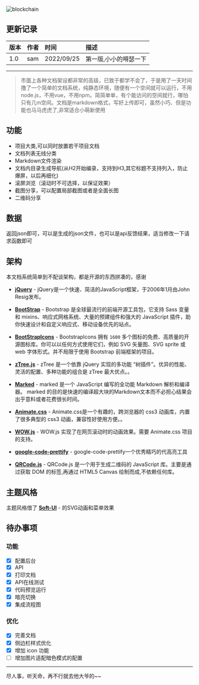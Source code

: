 ![blockchain](../assets/cms/img/logo.svg "九方科技")

## 更新记录
版本|作者|时间|描述
:---|:---|:---|:---
1.0|sam|2022/09/25|第一版,小小的嘚瑟一下

---
>市面上各种文档架设都非常的高级，已致于都学不会了，于是用了一天时间撸了一个简单的文档系统，纯静态环境，随便有一个空间就可以运行，不用node.js，不用vue，不用npm。简简单单，有个能访问的空间就行，哪怕只有几m空间。文档是markdown格式，写好上传即可，虽然小巧、但是功能也马马虎虎了,非常适合小萌新使用

## 功能
+ 项目大类,可以同时放置若干项目文档
+ 文档列表无线分类
+ Markdown文件渲染
+ 文档内目录生成导航(从H2开始编录，支持到H3,其它标题不支持列入，防止爆屏，以后再细化)
+ 滚屏浏览（滚动时不可选择，以保证效果）
+ 截图分享，可以配置局部截图或者是全面长图
+ 二维码分享

## 数据
返回json即可，可以是生成的json文件，也可以是api反馈结果，适当修改一下请求函数即可

## 架构
本文档系统简单到不配谈架构，都是开源的东西拼凑的，感谢
- __[jQuery](https://jquery.com/)__ - jQuery是一个快速、简洁的JavaScript框架，于2006年1月由John Resig发布。

- __[BootStrap](https://blog.getbootstrap.com)__ - Bootstrap 是全球最流行的前端开源工具包，它支持 Sass 变量和 mixins、响应式网格系统、大量的预建组件和强大的 JavaScript 插件，助你快速设计和自定义响应式、移动设备优先的站点。

- __[BootStrapIcons](https://icons.getbootstrap.com)__ - BootstrapIcons 拥有 `1600` 多个图标的免费、高质量的开源图标库。你可以以任何方式使用它们，例如 SVG 矢量图、SVG sprite 或 web 字体形式。并不局限于使用 Bootstrap 前端框架的项目。

- __[zTree.js](https://treejs.cn/v3/main.php#_zTreeInfo)__ - zTree 是一个依靠 jQuery 实现的多功能 “树插件”。优异的性能、灵活的配置、多种功能的组合是 zTree 最大优点。。

- __[Marked](https://github.com/markedjs/marked)__ - marked 是一个 JavaScript 编写的全功能 Markdown 解析和编译器。 marked 的目的是快速的编译超大块的Markdown文本而不必担心结果会出乎意料或者花费很长时间。

- __[Animate.css](http://daneden.me/animate)__ - Animate.css是一个有趣的，跨浏览器的 css3 动画库，内置了很多典型的 css3 动画，兼容性好使用方便。。

- __[WOW.js](https://www.delac.io/WOW/)__ - WOW.js 实现了在网页滚动时的动画效果。需要 Animate.css 项目的支持。

- __[google-code-prettify](https://github.com/googlearchive/code-prettify)__ - google-code-prettify一个优秀精巧的代高亮工具

- __[QRCode.js](https://github.com/davidshimjs/qrcodejs)__ - QRCode.js 是一个用于生成二维码的 JavaScript 库。主要是通过获取 DOM 的标签,再通过 HTML5 Canvas 绘制而成,不依赖任何库。


## 主题风格

主题风格借了 __[Soft-UI](https://demos.creative-tim.com/marketplace/soft-ui-design-system-pro/presentation.html)__ - 的SVG动画和菜单效果

## 待办事项

### 功能

- [x] 配置后台
- [x] API
- [x] 打印文档
- [x] API在线测试
- [x] 代码预览运行
- [x] 暗亮切换
- [x] 集成流程图

### 优化

- [x] 完善文档
- [x] 侧边栏样式优化
- [x] 增加 icon 功能
- [ ] 增加图片适配暗色模式的配置

---
尽人事，听天命，再不行就去他大爷的~~